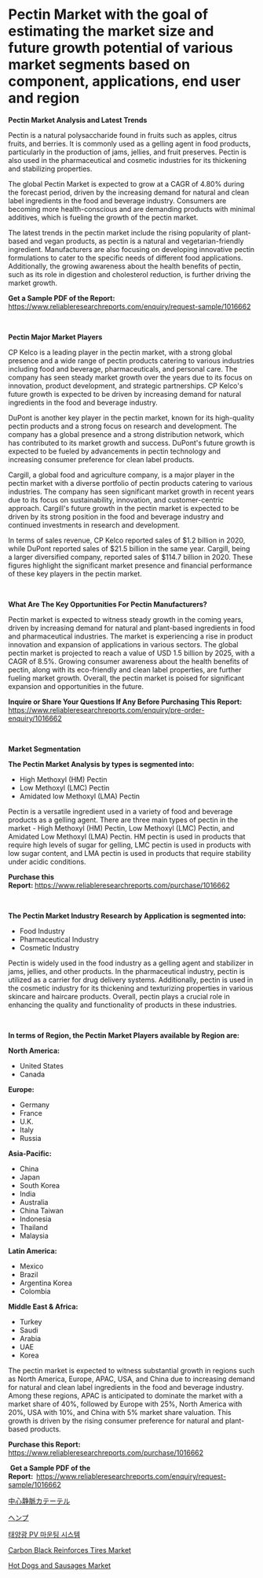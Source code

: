 <p><h1>Pectin Market with the goal of estimating the market size and future growth potential of various market segments based on component, applications, end user and region</h1></p><p><strong>Pectin Market Analysis and Latest Trends</strong></p>
<p><p>Pectin is a natural polysaccharide found in fruits such as apples, citrus fruits, and berries. It is commonly used as a gelling agent in food products, particularly in the production of jams, jellies, and fruit preserves. Pectin is also used in the pharmaceutical and cosmetic industries for its thickening and stabilizing properties.</p><p>The global Pectin Market is expected to grow at a CAGR of 4.80% during the forecast period, driven by the increasing demand for natural and clean label ingredients in the food and beverage industry. Consumers are becoming more health-conscious and are demanding products with minimal additives, which is fueling the growth of the pectin market.</p><p>The latest trends in the pectin market include the rising popularity of plant-based and vegan products, as pectin is a natural and vegetarian-friendly ingredient. Manufacturers are also focusing on developing innovative pectin formulations to cater to the specific needs of different food applications. Additionally, the growing awareness about the health benefits of pectin, such as its role in digestion and cholesterol reduction, is further driving the market growth.</p></p>
<p><strong>Get a Sample PDF of the Report:&nbsp;</strong> <a href="https://www.reliableresearchreports.com/enquiry/request-sample/1016662">https://www.reliableresearchreports.com/enquiry/request-sample/1016662</a></p>
<p>&nbsp;</p>
<p><strong>Pectin Major Market Players</strong></p>
<p><p>CP Kelco is a leading player in the pectin market, with a strong global presence and a wide range of pectin products catering to various industries including food and beverage, pharmaceuticals, and personal care. The company has seen steady market growth over the years due to its focus on innovation, product development, and strategic partnerships. CP Kelco's future growth is expected to be driven by increasing demand for natural ingredients in the food and beverage industry.</p><p>DuPont is another key player in the pectin market, known for its high-quality pectin products and a strong focus on research and development. The company has a global presence and a strong distribution network, which has contributed to its market growth and success. DuPont's future growth is expected to be fueled by advancements in pectin technology and increasing consumer preference for clean label products.</p><p>Cargill, a global food and agriculture company, is a major player in the pectin market with a diverse portfolio of pectin products catering to various industries. The company has seen significant market growth in recent years due to its focus on sustainability, innovation, and customer-centric approach. Cargill's future growth in the pectin market is expected to be driven by its strong position in the food and beverage industry and continued investments in research and development.</p><p>In terms of sales revenue, CP Kelco reported sales of $1.2 billion in 2020, while DuPont reported sales of $21.5 billion in the same year. Cargill, being a larger diversified company, reported sales of $114.7 billion in 2020. These figures highlight the significant market presence and financial performance of these key players in the pectin market.</p></p>
<p>&nbsp;</p>
<p><strong>What Are The Key Opportunities For Pectin Manufacturers?</strong></p>
<p><p>Pectin market is expected to witness steady growth in the coming years, driven by increasing demand for natural and plant-based ingredients in food and pharmaceutical industries. The market is experiencing a rise in product innovation and expansion of applications in various sectors. The global pectin market is projected to reach a value of USD 1.5 billion by 2025, with a CAGR of 8.5%. Growing consumer awareness about the health benefits of pectin, along with its eco-friendly and clean label properties, are further fueling market growth. Overall, the pectin market is poised for significant expansion and opportunities in the future.</p></p>
<p><strong>Inquire or Share Your Questions If Any Before Purchasing This Report:</strong> <a href="https://www.reliableresearchreports.com/enquiry/pre-order-enquiry/1016662">https://www.reliableresearchreports.com/enquiry/pre-order-enquiry/1016662</a></p>
<p>&nbsp;</p>
<p><strong>Market Segmentation</strong></p>
<p><strong>The Pectin Market Analysis by types is segmented into:</strong></p>
<p><ul><li>High Methoxyl (HM) Pectin</li><li>Low Methoxyl (LMC) Pectin</li><li>Amidated low Methoxyl (LMA) Pectin</li></ul></p>
<p><p>Pectin is a versatile ingredient used in a variety of food and beverage products as a gelling agent. There are three main types of pectin in the market - High Methoxyl (HM) Pectin, Low Methoxyl (LMC) Pectin, and Amidated Low Methoxyl (LMA) Pectin. HM pectin is used in products that require high levels of sugar for gelling, LMC pectin is used in products with low sugar content, and LMA pectin is used in products that require stability under acidic conditions.</p></p>
<p><strong>Purchase this Report:&nbsp;</strong><a href="https://www.reliableresearchreports.com/purchase/1016662">https://www.reliableresearchreports.com/purchase/1016662</a></p>
<p>&nbsp;</p>
<p><strong>The Pectin Market Industry Research by Application is segmented into:</strong></p>
<p><ul><li>Food Industry</li><li>Pharmaceutical Industry</li><li>Cosmetic Industry</li></ul></p>
<p><p>Pectin is widely used in the food industry as a gelling agent and stabilizer in jams, jellies, and other products. In the pharmaceutical industry, pectin is utilized as a carrier for drug delivery systems. Additionally, pectin is used in the cosmetic industry for its thickening and texturizing properties in various skincare and haircare products. Overall, pectin plays a crucial role in enhancing the quality and functionality of products in these industries.</p></p>
<p>&nbsp;</p>
<p><strong>In terms of Region, the Pectin Market Players available by Region are:</strong></p>
<p>
    <p> <strong> North America: </strong>
        <ul>
            <li>United States</li>
            <li>Canada</li>
        </ul>
        </p> 
    <p> <strong> Europe: </strong>
        <ul>
            <li>Germany</li>
            <li>France</li>
            <li>U.K.</li>
            <li>Italy</li>
            <li>Russia</li>
        </ul>
        </p> 
    <p> <strong> Asia-Pacific: </strong>
        <ul>
            <li>China</li>
            <li>Japan</li>
            <li>South Korea</li>
            <li>India</li>
            <li>Australia</li>
            <li>China Taiwan</li>
            <li>Indonesia</li>
            <li>Thailand</li>
            <li>Malaysia</li>
        </ul>
        </p> 
    <p> <strong> Latin America: </strong>
        <ul>
            <li>Mexico</li>
            <li>Brazil</li>
            <li>Argentina Korea</li>
            <li>Colombia</li>
        </ul>
        </p> 
    <p> <strong> Middle East & Africa: </strong>
        <ul>
            <li>Turkey</li>
            <li>Saudi</li>
            <li>Arabia</li>
            <li>UAE</li>
            <li>Korea</li>
        </ul>
    </p>
    </p>
<p><p>The pectin market is expected to witness substantial growth in regions such as North America, Europe, APAC, USA, and China due to increasing demand for natural and clean label ingredients in the food and beverage industry. Among these regions, APAC is anticipated to dominate the market with a market share of 40%, followed by Europe with 25%, North America with 20%, USA with 10%, and China with 5% market share valuation. This growth is driven by the rising consumer preference for natural and plant-based products.</p></p>
<p><strong>Purchase this Report: </strong><a href="https://www.reliableresearchreports.com/purchase/1016662">https://www.reliableresearchreports.com/purchase/1016662</a></p>
<p>&nbsp;<strong>Get a Sample PDF of the Report:&nbsp;&nbsp;</strong><a href="https://www.reliableresearchreports.com/enquiry/request-sample/1016662">https://www.reliableresearchreports.com/enquiry/request-sample/1016662</a></p>
<p><strong></strong></p>
<p><p><a href="https://github.com/ycmtqqhvk3273/Market-Research-Report-List-1/blob/main/837162517297.md">中心静脈カテーテル</a></p><p><a href="https://github.com/mathieurico66/Market-Research-Report-List-1/blob/main/204921417298.md">ヘンプ</a></p><p><a href="https://github.com/lkwggful07722/Market-Research-Report-List-1/blob/main/607295515999.md">태양광 PV 마운팅 시스템</a></p><p><a href="https://issuu.com/reportprime-2/docs/carbon-black-reinforces-tires-market-size-2030.ppt">Carbon Black Reinforces Tires Market</a></p><p><a href="https://github.com/okotobwrhuteie/Market-Research-Report-List-1/blob/main/hot-dogs-and-sausages-market.md">Hot Dogs and Sausages Market</a></p></p>